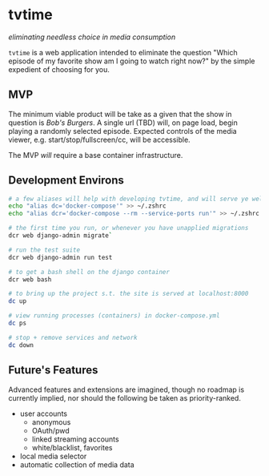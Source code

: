 # tvtime
_eliminating needless choice in media consumption_

`tvtime` is a web application intended to eliminate the question "Which episode of my favorite show am I going to watch right now?" by the simple expedient of choosing for you.

## MVP
The minimum viable product will be take as a given that the show in question is _Bob's Burgers_. A single url (TBD) will, on page load, begin playing a randomly selected episode. Expected controls of the media viewer, e.g. start/stop/fullscreen/cc, will be accessible. 

The MVP _will_ require a base container infrastructure.

## Development Environs

``` bash 
# a few aliases will help with developing tvtime, and will serve ye well with docker in general. add em to your shell profile. E.g.
echo "alias dc='docker-compose'" >> ~/.zshrc
echo "alias dcr='docker-compose --rm --service-ports run'" >> ~/.zshrc 

# the first time you run, or whenever you have unapplied migrations
dcr web django-admin migrate`

# run the test suite
dcr web django-admin run test

# to get a bash shell on the django container
dcr web bash

# to bring up the project s.t. the site is served at localhost:8000
dc up

# view running processes (containers) in docker-compose.yml
dc ps

# stop + remove services and network
dc down
```


## Future's Features
Advanced features and extensions are imagined, though no roadmap is currently implied, nor should the following be taken as priority-ranked.

- user accounts
    - anonymous
    - OAuth/pwd
    - linked streaming accounts
    - white/blacklist, favorites
- local media selector
- automatic collection of media data

    
    